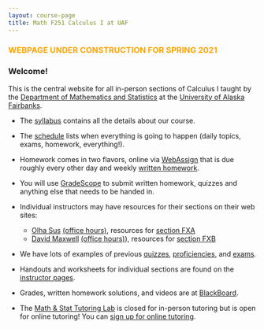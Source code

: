 ```yaml
---
layout: course-page
title: Math F251 Calculus I at UAF
---
```


### <span style="color:orange">WEBPAGE UNDER CONSTRUCTION FOR SPRING 2021</span>

### Welcome!

This is the central website for all in-person sections of Calculus I 
taught by the [Department of Mathematics and Statistics](http://www.uaf.edu/dms)
at the [University of Alaska Fairbanks](http://www.uaf.edu).

* The [syllabus](assets/general/Spring2020/MATH251-Syllabus-S2021-generic.pdf) contains all the details about our course.

* The [schedule](assets/general/Spring2021/Math251-Schedule.pdf) lists when everything is going to happen (daily topics, exams, homework, everything!).

* Homework comes in two flavors, online via [WebAssign](webassign.html)
that is due roughly every other day and weekly [written homework](writtenhomework).

* You will use [GradeScope](https://www.gradescope.com/courses/223873) to submit written homework, quizzes and anything else that needs to be handed in.

* Individual instructors may have resources for their sections on their web sites:

	- [Olha Sus](http://jrfaudree.github.io/) [(office hours)](FIXME), resources for [section FXA](FIXME)
	- [David Maxwell](http://damaxwell.github.io/) [(office hours)](http://damaxwell.github.io/math251#office-hours)), resources for [section FXB](http://damaxwell.github.io/math251)

* We have lots of examples of previous [quizzes](quizzes), 
[proficiencies](proficiencies), and [exams](exams).

* Handouts and worksheets for individual sections are found 
on the [instructor pages](instructors.html).

* Grades, written homework solutions, and videos are at [BlackBoard](https://classes.alaska.edu).

* The [Math & Stat Tutoring Lab](https://www.uaf.edu/dms/mathlab/index.php) is closed for in-person tutoring but is open for online tutoring!  You can [sign up for online tutoring](https://fairbanks.go-redrock.com/).
